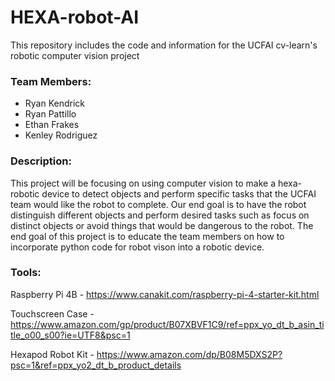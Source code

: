 # HEXA-robot-AI
This repository includes the code and information for the UCFAI cv-learn's robotic computer vision project

### Team Members:
- Ryan Kendrick
- Ryan Pattillo
- Ethan Frakes
- Kenley Rodriguez

### Description:
This project will be focusing on using computer vision to make a hexa-robotic device to detect objects and perform specific tasks that the UCFAI team would like the robot to complete. Our end goal is to have the robot distinguish different objects and perform desired tasks such as focus on distinct objects or avoid things that would be dangerous to the robot. The end goal of this project is to educate the team members on how to incorporate python code for robot vison into a robotic device.

### Tools:
Raspberry Pi 4B - https://www.canakit.com/raspberry-pi-4-starter-kit.html 

Touchscreen Case - https://www.amazon.com/gp/product/B07XBVF1C9/ref=ppx_yo_dt_b_asin_title_o00_s00?ie=UTF8&psc=1  

Hexapod Robot Kit - https://www.amazon.com/dp/B08M5DXS2P?psc=1&ref=ppx_yo2_dt_b_product_details 
